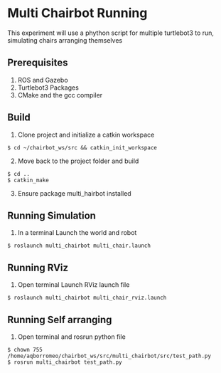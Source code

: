 # Multi Chairbot Running

This experiment will use a phython script for multiple turtlebot3 to run, simulating chairs arranging themselves

## Prerequisites
1. ROS and Gazebo
2. Turtlebot3 Packages
2. CMake and the gcc compiler

## Build
1. Clone project and initialize a catkin workspace
```
$ cd ~/chairbot_ws/src && catkin_init_workspace
```

2. Move back to the project folder and build
```
$ cd ..
$ catkin_make
```

3. Ensure package multi_hairbot installed


## Running Simulation

1. In a terminal Launch the world and robot
```
$ roslaunch multi_chairbot multi_chair.launch
```

## Running RViz

1. Open terminal Launch RViz launch file
```
$ roslaunch multi_chairbot multi_chair_rviz.launch
```

## Running Self arranging
1. Open terminal and rosrun python file
```
$ chown 755 /home/aqborromeo/chairbot_ws/src/multi_chairbot/src/test_path.py
$ rosrun multi_chairbot test_path.py 
```
